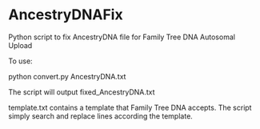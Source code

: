 # AncestryDNAFix
Python script to fix AncestryDNA file for Family Tree DNA Autosomal Upload

To use:

python convert.py AncestryDNA.txt

The script will output fixed_AncestryDNA.txt

template.txt contains a template that Family Tree DNA accepts.  The script simply search and replace lines according the template.

